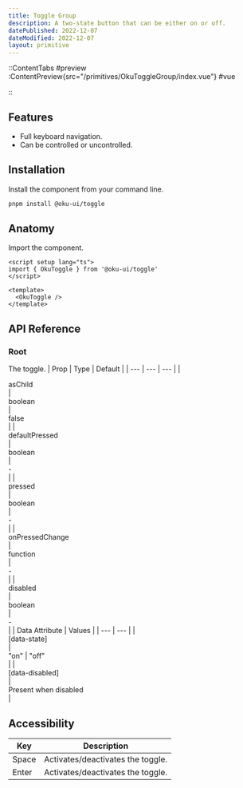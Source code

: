 ```yaml
---
title: Toggle Group
description: A two-state button that can be either on or off.
datePublished: 2022-12-07
dateModified: 2022-12-07
layout: primitive
---
```


::ContentTabs
#preview
:ContentPreview{src="/primitives/OkuToggleGroup/index.vue"}
#vue
<!-- Autodocs{src="/primitives/OkuToggleGroup/index.vue" lang="vue"} -->
::

## Features
- Full keyboard navigation.
- Can be controlled or uncontrolled.



## Installation

Install the component from your command line.

```bash
pnpm install @oku-ui/toggle
```

## Anatomy

Import the component.

```vue
<script setup lang="ts">
import { OkuToggle } from '@oku-ui/toggle'
</script>

<template>
  <OkuToggle />
</template>
```

## API Reference

### Root
The toggle.
| Prop | Type | Default |
| --- | --- | --- |
| <div class="code">asChild</div> | <div class="code">boolean</div> | <div class="code">false</div> |
| <div class="code">defaultPressed</div> | <div class="code">boolean</div> | <div class="code">-</div> |
| <div class="code">pressed</div> | <div class="code">boolean</div> | <div class="code">-</div> |
| <div class="code">onPressedChange</div> | <div class="code">function</div> | <div class="code">-</div> |
| <div class="code">disabled</div> | <div class="code">boolean</div> | <div class="code">-</div> |
| Data Attribute | Values |
| --- | --- |
| <div class="code">[data-state]</div> | <div class="code">"on" | "off"</div> |
| <div class="code">[data-disabled]</div> | <div class="code">Present when disabled</div> |

## Accessibility

| Key | Description |
| --- | --- |
| <div class="code">Space</div> | <div class="code">Activates/deactivates the toggle.</div> |
| <div class="code">Enter</div> | <div class="code">Activates/deactivates the toggle.</div> |